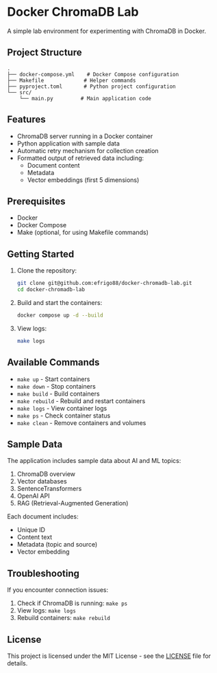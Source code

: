 # Docker ChromaDB Lab

A simple lab environment for experimenting with ChromaDB in Docker.

## Project Structure

```
.
├── docker-compose.yml    # Docker Compose configuration
├── Makefile             # Helper commands
├── pyproject.toml       # Python project configuration
└── src/
    └── main.py         # Main application code
```

## Features

- ChromaDB server running in a Docker container
- Python application with sample data
- Automatic retry mechanism for collection creation
- Formatted output of retrieved data including:
  - Document content
  - Metadata
  - Vector embeddings (first 5 dimensions)

## Prerequisites

- Docker
- Docker Compose
- Make (optional, for using Makefile commands)

## Getting Started

1. Clone the repository:

   ```bash
   git clone git@github.com:efrigo88/docker-chromadb-lab.git
   cd docker-chromadb-lab
   ```

2. Build and start the containers:

   ```bash
   docker compose up -d --build
   ```

3. View logs:
   ```bash
   make logs
   ```

## Available Commands

- `make up` - Start containers
- `make down` - Stop containers
- `make build` - Build containers
- `make rebuild` - Rebuild and restart containers
- `make logs` - View container logs
- `make ps` - Check container status
- `make clean` - Remove containers and volumes

## Sample Data

The application includes sample data about AI and ML topics:

1. ChromaDB overview
2. Vector databases
3. SentenceTransformers
4. OpenAI API
5. RAG (Retrieval-Augmented Generation)

Each document includes:
- Unique ID
- Content text
- Metadata (topic and source)
- Vector embedding

## Troubleshooting

If you encounter connection issues:
1. Check if ChromaDB is running: `make ps`
2. View logs: `make logs`
3. Rebuild containers: `make rebuild`

## License

This project is licensed under the MIT License - see the [LICENSE](LICENSE) file for details.
